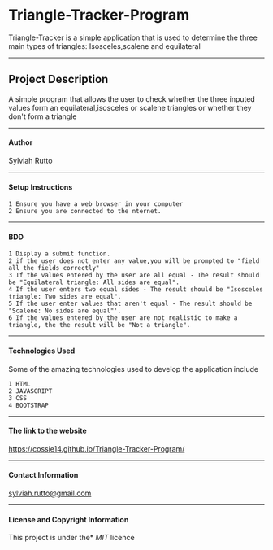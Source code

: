 # Triangle-Tracker-Program
   Triangle-Tracker is a simple application that is used to determine the three main types of triangles:              Isosceles,scalene and equilateral


   


---

## Project Description
A simple program that allows the user to check whether the three inputed values form an equilateral,isosceles or scalene triangles or whether they don't form a triangle


---


#### Author
Sylviah Rutto

----


#### Setup Instructions
    1 Ensure you have a web browser in your computer
    2 Ensure you are connected to the nternet.


---

#### BDD
    1 Display a submit function.
    2 if the user does not enter any value,you will be prompted to "field all the fields correctly"
    3 If the values entered by the user are all equal - The result should be "Equilateral triangle: All sides are equal".
    4 If the user enters two equal sides - The result should be "Isosceles triangle: Two sides are equal".
    5 If the user enter values that aren't equal - The result should be "Scalene: No sides are equal"'.
    6 If the values entered by the user are not realistic to make a triangle, the the result will be "Not a triangle".



---

#### Technologies Used
Some of the amazing technologies used to develop the application include
     
    1 HTML
    2 JAVASCRIPT
    3 CSS
    4 BOOTSTRAP
   
----

#### The link to the website
https://cossie14.github.io/Triangle-Tracker-Program/



----

#### Contact Information
sylviah.rutto@gmail.com



---

#### License and Copyright Information
This project is under the* *MIT* licence
